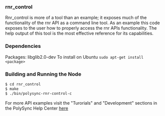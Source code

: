 ### rnr_control
Rnr_control is more of a tool than an example; it exposes much of the functionality of the rnr API as a command line tool.
As an example this code exposes to the user how to properly access the rnr APIs functionality.
The help output of this tool is the most effective reference for its capabilities.

### Dependencies
Packages: libglib2.0-dev
To install on Ubuntu
`sudo apt-get install <package>`

### Building and Running the Node
```bash
$ cd rnr_control
$ make
$ ./bin/polysync-rnr-control-c 
```

For more API examples visit the "Turorials" and "Development" sections in the PolySync Help Center [here](https://help.polysync.io/articles/)
